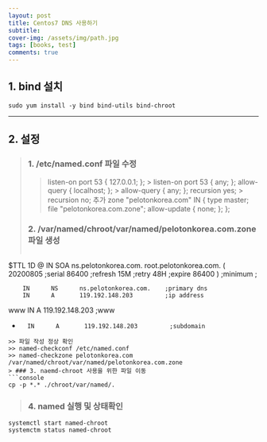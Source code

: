 ```yaml
---
layout: post
title: Centos7 DNS 사용하기
subtitle: 
cover-img: /assets/img/path.jpg
tags: [books, test]
comments: true
---
```



## 1. bind 설치
```console
sudo yum install -y bind bind-utils bind-chroot
```
---------------------------------------------------------------------------
## 2. 설정
> ### 1. /etc/named.conf 파일 수정
>> listen-on port 53 { 127.0.0.1; }; > listen-on port 53 { any; }; 
>> allow-query     { localhost; }; > allow-query     { any; };
>> recursion yes; > recursion no;
>> 추가
zone "pelotonkorea.com" IN {
        type master; file "pelotonkorea.com.zone";
        allow-update { none; };
};
> ### 2. /var/named/chroot/var/named/pelotonkorea.com.zone 파일 생성
>> ```shell
$TTL 1D
@       IN      SOA     ns.pelotonkorea.com. root.pelotonkorea.com. (
                                        20200805        ;serial
                                        86400           ;refresh
                                        15M     ;retry
                                        48H     ;expire
                                        86400 ) ;minimum
;

        IN      NS      ns.pelotonkorea.com.    ;primary dns
        IN      A       119.192.148.203         ;ip address
www     IN      A       119.192.148.203         ;www
*       IN      A       119.192.148.203         ;subdomain
```
>> 파일 작성 정상 확인
>> named-checkconf /etc/named.conf
>> named-checkzone pelotonkorea.com /var/named/chroot/var/named/pelotonkorea.com.zone
> ### 3. naemd-chroot 사용을 위한 파일 이동
```console
cp -p *.* ./chroot/var/named/.
```
> ### 4. named 실행 및 상태확인
```console
systemctl start named-chroot
systemctm status named-chroot
```
